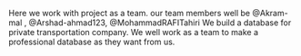 Here we work with project as a team. our team members well be @Akram-mal , @Arshad-ahmad123, @MohammadRAFITahiri
We build a database for private transportation company.
We well work as a team to make a professional database as they want from us.
 
